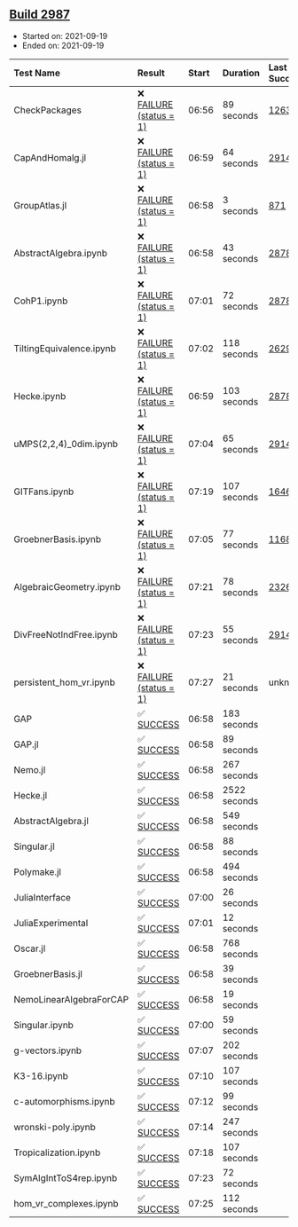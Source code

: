 ## [Build 2987](https://oscarci.mathematik.uni-kl.de/job/oscar-stable/2987/)

* Started on: 2021-09-19
* Ended on: 2021-09-19

| Test Name    | Result | Start | Duration | Last Success | First Failure |
|:-------------|:-------|:------|:---------|:-------------|:--------------|
| CheckPackages | ❌ [FAILURE (status = 1)](https://oscarci.mathematik.uni-kl.de/job/oscar-stable/2987/artifact/logs/build-2987/CheckPackages.log) | 06:56 | 89 seconds | [1263](https://oscarci.mathematik.uni-kl.de/job/oscar-stable/1263/) | [1264](https://oscarci.mathematik.uni-kl.de/job/oscar-stable/1264/) |
| CapAndHomalg.jl | ❌ [FAILURE (status = 1)](https://oscarci.mathematik.uni-kl.de/job/oscar-stable/2987/artifact/logs/build-2987/CapAndHomalg.jl.log) | 06:59 | 64 seconds | [2914](https://oscarci.mathematik.uni-kl.de/job/oscar-stable/2914/) | [2915](https://oscarci.mathematik.uni-kl.de/job/oscar-stable/2915/) |
| GroupAtlas.jl | ❌ [FAILURE (status = 1)](https://oscarci.mathematik.uni-kl.de/job/oscar-stable/2987/artifact/logs/build-2987/GroupAtlas.jl.log) | 06:58 | 3 seconds | [871](https://oscarci.mathematik.uni-kl.de/job/oscar-stable/871/) | [872](https://oscarci.mathematik.uni-kl.de/job/oscar-stable/872/) |
| AbstractAlgebra.ipynb | ❌ [FAILURE (status = 1)](https://oscarci.mathematik.uni-kl.de/job/oscar-stable/2987/artifact/logs/build-2987/AbstractAlgebra.ipynb.log) | 06:58 | 43 seconds | [2878](https://oscarci.mathematik.uni-kl.de/job/oscar-stable/2878/) | [2879](https://oscarci.mathematik.uni-kl.de/job/oscar-stable/2879/) |
| CohP1.ipynb | ❌ [FAILURE (status = 1)](https://oscarci.mathematik.uni-kl.de/job/oscar-stable/2987/artifact/logs/build-2987/CohP1.ipynb.log) | 07:01 | 72 seconds | [2878](https://oscarci.mathematik.uni-kl.de/job/oscar-stable/2878/) | [2879](https://oscarci.mathematik.uni-kl.de/job/oscar-stable/2879/) |
| TiltingEquivalence.ipynb | ❌ [FAILURE (status = 1)](https://oscarci.mathematik.uni-kl.de/job/oscar-stable/2987/artifact/logs/build-2987/TiltingEquivalence.ipynb.log) | 07:02 | 118 seconds | [2629](https://oscarci.mathematik.uni-kl.de/job/oscar-stable/2629/) | [2630](https://oscarci.mathematik.uni-kl.de/job/oscar-stable/2630/) |
| Hecke.ipynb | ❌ [FAILURE (status = 1)](https://oscarci.mathematik.uni-kl.de/job/oscar-stable/2987/artifact/logs/build-2987/Hecke.ipynb.log) | 06:59 | 103 seconds | [2878](https://oscarci.mathematik.uni-kl.de/job/oscar-stable/2878/) | [2879](https://oscarci.mathematik.uni-kl.de/job/oscar-stable/2879/) |
| uMPS(2,2,4)_0dim.ipynb | ❌ [FAILURE (status = 1)](https://oscarci.mathematik.uni-kl.de/job/oscar-stable/2987/artifact/logs/build-2987/uMPS-2-2-4-_0dim.ipynb.log) | 07:04 | 65 seconds | [2914](https://oscarci.mathematik.uni-kl.de/job/oscar-stable/2914/) | [2915](https://oscarci.mathematik.uni-kl.de/job/oscar-stable/2915/) |
| GITFans.ipynb | ❌ [FAILURE (status = 1)](https://oscarci.mathematik.uni-kl.de/job/oscar-stable/2987/artifact/logs/build-2987/GITFans.ipynb.log) | 07:19 | 107 seconds | [1646](https://oscarci.mathematik.uni-kl.de/job/oscar-stable/1646/) | [1647](https://oscarci.mathematik.uni-kl.de/job/oscar-stable/1647/) |
| GroebnerBasis.ipynb | ❌ [FAILURE (status = 1)](https://oscarci.mathematik.uni-kl.de/job/oscar-stable/2987/artifact/logs/build-2987/GroebnerBasis.ipynb.log) | 07:05 | 77 seconds | [1168](https://oscarci.mathematik.uni-kl.de/job/oscar-stable/1168/) | [1169](https://oscarci.mathematik.uni-kl.de/job/oscar-stable/1169/) |
| AlgebraicGeometry.ipynb | ❌ [FAILURE (status = 1)](https://oscarci.mathematik.uni-kl.de/job/oscar-stable/2987/artifact/logs/build-2987/AlgebraicGeometry.ipynb.log) | 07:21 | 78 seconds | [2326](https://oscarci.mathematik.uni-kl.de/job/oscar-stable/2326/) | [2327](https://oscarci.mathematik.uni-kl.de/job/oscar-stable/2327/) |
| DivFreeNotIndFree.ipynb | ❌ [FAILURE (status = 1)](https://oscarci.mathematik.uni-kl.de/job/oscar-stable/2987/artifact/logs/build-2987/DivFreeNotIndFree.ipynb.log) | 07:23 | 55 seconds | [2914](https://oscarci.mathematik.uni-kl.de/job/oscar-stable/2914/) | [2915](https://oscarci.mathematik.uni-kl.de/job/oscar-stable/2915/) |
| persistent_hom_vr.ipynb | ❌ [FAILURE (status = 1)](https://oscarci.mathematik.uni-kl.de/job/oscar-stable/2987/artifact/logs/build-2987/persistent_hom_vr.ipynb.log) | 07:27 | 21 seconds | unknown | unknown |
| GAP | ✅ [SUCCESS](https://oscarci.mathematik.uni-kl.de/job/oscar-stable/2987/artifact/logs/build-2987/GAP.log) | 06:58 | 183 seconds |  |  |
| GAP.jl | ✅ [SUCCESS](https://oscarci.mathematik.uni-kl.de/job/oscar-stable/2987/artifact/logs/build-2987/GAP.jl.log) | 06:58 | 89 seconds |  |  |
| Nemo.jl | ✅ [SUCCESS](https://oscarci.mathematik.uni-kl.de/job/oscar-stable/2987/artifact/logs/build-2987/Nemo.jl.log) | 06:58 | 267 seconds |  |  |
| Hecke.jl | ✅ [SUCCESS](https://oscarci.mathematik.uni-kl.de/job/oscar-stable/2987/artifact/logs/build-2987/Hecke.jl.log) | 06:58 | 2522 seconds |  |  |
| AbstractAlgebra.jl | ✅ [SUCCESS](https://oscarci.mathematik.uni-kl.de/job/oscar-stable/2987/artifact/logs/build-2987/AbstractAlgebra.jl.log) | 06:58 | 549 seconds |  |  |
| Singular.jl | ✅ [SUCCESS](https://oscarci.mathematik.uni-kl.de/job/oscar-stable/2987/artifact/logs/build-2987/Singular.jl.log) | 06:58 | 88 seconds |  |  |
| Polymake.jl | ✅ [SUCCESS](https://oscarci.mathematik.uni-kl.de/job/oscar-stable/2987/artifact/logs/build-2987/Polymake.jl.log) | 06:58 | 494 seconds |  |  |
| JuliaInterface | ✅ [SUCCESS](https://oscarci.mathematik.uni-kl.de/job/oscar-stable/2987/artifact/logs/build-2987/JuliaInterface.log) | 07:00 | 26 seconds |  |  |
| JuliaExperimental | ✅ [SUCCESS](https://oscarci.mathematik.uni-kl.de/job/oscar-stable/2987/artifact/logs/build-2987/JuliaExperimental.log) | 07:01 | 12 seconds |  |  |
| Oscar.jl | ✅ [SUCCESS](https://oscarci.mathematik.uni-kl.de/job/oscar-stable/2987/artifact/logs/build-2987/Oscar.jl.log) | 06:58 | 768 seconds |  |  |
| GroebnerBasis.jl | ✅ [SUCCESS](https://oscarci.mathematik.uni-kl.de/job/oscar-stable/2987/artifact/logs/build-2987/GroebnerBasis.jl.log) | 06:58 | 39 seconds |  |  |
| NemoLinearAlgebraForCAP | ✅ [SUCCESS](https://oscarci.mathematik.uni-kl.de/job/oscar-stable/2987/artifact/logs/build-2987/NemoLinearAlgebraForCAP.log) | 06:58 | 19 seconds |  |  |
| Singular.ipynb | ✅ [SUCCESS](https://oscarci.mathematik.uni-kl.de/job/oscar-stable/2987/artifact/logs/build-2987/Singular.ipynb.log) | 07:00 | 59 seconds |  |  |
| g-vectors.ipynb | ✅ [SUCCESS](https://oscarci.mathematik.uni-kl.de/job/oscar-stable/2987/artifact/logs/build-2987/g-vectors.ipynb.log) | 07:07 | 202 seconds |  |  |
| K3-16.ipynb | ✅ [SUCCESS](https://oscarci.mathematik.uni-kl.de/job/oscar-stable/2987/artifact/logs/build-2987/K3-16.ipynb.log) | 07:10 | 107 seconds |  |  |
| c-automorphisms.ipynb | ✅ [SUCCESS](https://oscarci.mathematik.uni-kl.de/job/oscar-stable/2987/artifact/logs/build-2987/c-automorphisms.ipynb.log) | 07:12 | 99 seconds |  |  |
| wronski-poly.ipynb | ✅ [SUCCESS](https://oscarci.mathematik.uni-kl.de/job/oscar-stable/2987/artifact/logs/build-2987/wronski-poly.ipynb.log) | 07:14 | 247 seconds |  |  |
| Tropicalization.ipynb | ✅ [SUCCESS](https://oscarci.mathematik.uni-kl.de/job/oscar-stable/2987/artifact/logs/build-2987/Tropicalization.ipynb.log) | 07:18 | 107 seconds |  |  |
| SymAlgIntToS4rep.ipynb | ✅ [SUCCESS](https://oscarci.mathematik.uni-kl.de/job/oscar-stable/2987/artifact/logs/build-2987/SymAlgIntToS4rep.ipynb.log) | 07:23 | 72 seconds |  |  |
| hom_vr_complexes.ipynb | ✅ [SUCCESS](https://oscarci.mathematik.uni-kl.de/job/oscar-stable/2987/artifact/logs/build-2987/hom_vr_complexes.ipynb.log) | 07:25 | 112 seconds |  |  |
